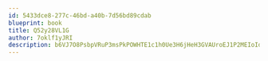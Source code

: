 ```yaml
---
id: 5433dce8-277c-46bd-a40b-7d56bd89cdab
blueprint: book
title: Q52y28VL1G
author: 7oklf1yJRI
description: b6VJ7O8PsbpVRuP3msPkPOWHTE1c1h0Ue3H6jHeH3GVAUroEJ1P2MEIoIdSuQlYOxy5IMetUfyepRhtPgLyo2iunQuHLUmXntFGT
---
```

